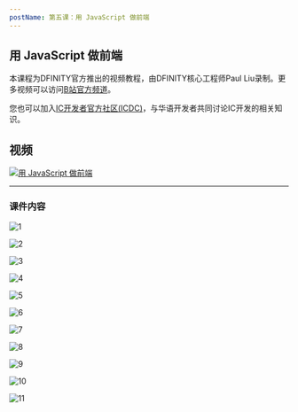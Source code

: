 ```yaml
---
postName: 第五课：用 JavaScript 做前端
---
```


## 用 JavaScript 做前端

本课程为DFINITY官方推出的视频教程，由DFINITY核心工程师Paul Liu录制。更多视频可以访问[B站官方频道](https://space.bilibili.com/1746673807)。

您也可以加入[IC开发者官方社区(ICDC)](https://t.me/+VdtEpjp34AQ2OWJl)，与华语开发者共同讨论IC开发的相关知识。

## 视频

[![用 JavaScript 做前端](/Course/introductory_course/L5/L5.png)](https://www.bilibili.com/video/BV17Y411F76G?share_source=copy_web)

---

### 课件内容

![1](/Course/introductory_course/L5/Page1.jpg)

![2](/Course/introductory_course/L5/Page2.jpg)

![3](/Course/introductory_course/L5/Page3.jpg)

![4](/Course/introductory_course/L5/Page4.jpg)

![5](/Course/introductory_course/L5/Page5.jpg)

![6](/Course/introductory_course/L5/Page6.jpg)

![7](/Course/introductory_course/L5/Page7.jpg)

![8](/Course/introductory_course/L5/Page8.jpg)

![9](/Course/introductory_course/L5/Page9.jpg)

![10](/Course/introductory_course/L5/Page10.jpg)

![11](/Course/introductory_course/L5/Page11.jpg)
